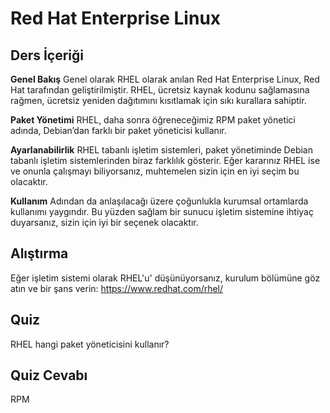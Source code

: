 # Red Hat Enterprise Linux

## Ders İçeriği

<b>Genel Bakış</b>
Genel olarak RHEL olarak anılan Red Hat Enterprise Linux, Red Hat tarafından geliştirilmiştir. RHEL, ücretsiz kaynak kodunu sağlamasına rağmen, ücretsiz yeniden dağıtımını kısıtlamak için sıkı kurallara sahiptir.

<b>Paket Yönetimi</b>
RHEL, daha sonra öğreneceğimiz RPM paket yönetici adında, Debian’dan farklı bir paket yöneticisi kullanır.

<b>Ayarlanabilirlik</b>
RHEL tabanlı işletim sistemleri, paket yönetiminde Debian tabanlı işletim sistemlerinden biraz farklılık gösterir. Eğer kararınız RHEL ise ve onunla çalışmayı biliyorsanız, muhtemelen sizin için en iyi seçim bu olacaktır. 

<b>Kullanım</b>
Adından da anlaşılacağı üzere çoğunlukla kurumsal ortamlarda kullanımı yaygındır. Bu yüzden sağlam bir sunucu işletim sistemine ihtiyaç duyarsanız, sizin için iyi bir seçenek olacaktır.


## Alıştırma

Eğer işletim sistemi olarak RHEL'u' düşünüyorsanız, kurulum bölümüne göz atın ve bir şans verin: <a href='https://www.redhat.com/rhel/'>https://www.redhat.com/rhel/</a>

## Quiz

RHEL hangi paket yöneticisini kullanır?

## Quiz Cevabı

RPM

